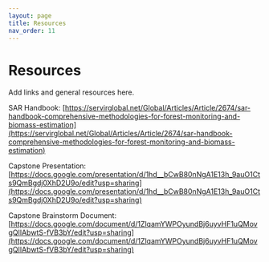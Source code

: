 ```yaml
---
layout: page
title: Resources
nav_order: 11
---
```


# Resources
Add links and general resources here.

SAR Handbook: [https://servirglobal.net/Global/Articles/Article/2674/sar-handbook-comprehensive-methodologies-for-forest-monitoring-and-biomass-estimation](https://servirglobal.net/Global/Articles/Article/2674/sar-handbook-comprehensive-methodologies-for-forest-monitoring-and-biomass-estimation)

Capstone Presentation: [https://docs.google.com/presentation/d/1hd__bCwB80nNgA1E13h_9auO1Cts9QmBgdj0XhD2U9o/edit?usp=sharing](https://docs.google.com/presentation/d/1hd__bCwB80nNgA1E13h_9auO1Cts9QmBgdj0XhD2U9o/edit?usp=sharing)

Capstone Brainstorm Document: [https://docs.google.com/document/d/1ZlqamYWPOyundBj6uyvHF1uQMovgQIlAbwtS-fVB3bY/edit?usp=sharing](https://docs.google.com/document/d/1ZlqamYWPOyundBj6uyvHF1uQMovgQIlAbwtS-fVB3bY/edit?usp=sharing)

